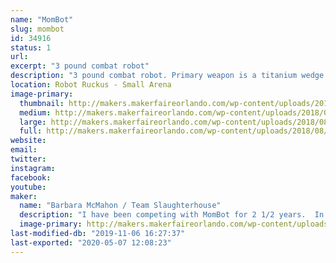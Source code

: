 ```yaml
---
name: "MomBot"
slug: mombot
id: 34916
status: 1
url: 
excerpt: "3 pound combat robot"
description: "3 pound combat robot. Primary weapon is a titanium wedge or hardened steel wedgelets.  Body is composed of UHMW with aluminum top and bottom plates.  Color is purple (unless I change it)."
location: Robot Ruckus - Small Arena
image-primary:
  thumbnail: http://makers.makerfaireorlando.com/wp-content/uploads/2018/08/MomBot_2017-150x150.jpg
  medium: http://makers.makerfaireorlando.com/wp-content/uploads/2018/08/MomBot_2017-300x224.jpg
  large: http://makers.makerfaireorlando.com/wp-content/uploads/2018/08/MomBot_2017-1024x764.jpg
  full: http://makers.makerfaireorlando.com/wp-content/uploads/2018/08/MomBot_2017.jpg
website: 
email: 
twitter: 
instagram: 
facebook: 
youtube: 
maker:
  name: "Barbara McMahon / Team Slaughterhouse"
  description: "I have been competing with MomBot for 2 1/2 years.  In June, I won the beetleweight class at Robot Rebellion 2.2 at DARC.  My son Ian has been a combat robot builder for over 15 years."
  image-primary: http://makers.makerfaireorlando.com/wp-content/uploads/2018/08/IMG_20180811_174719.jpg
last-modified-db: "2019-11-06 16:27:37"
last-exported: "2020-05-07 12:08:23"
---
```

